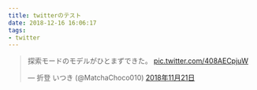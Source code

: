```yaml
---
title: twitterのテスト
date: 2018-12-16 16:06:17
tags:
- twitter
---
```


<blockquote class="twitter-tweet" data-lang="ja"><p lang="ja" dir="ltr">探索モードのモデルがひとまずできた。 <a href="https://t.co/408AECpjuW">pic.twitter.com/408AECpjuW</a></p>&mdash; 折登 いつき (@MatchaChoco010) <a href="https://twitter.com/MatchaChoco010/status/1065213821055193090?ref_src=twsrc%5Etfw">2018年11月21日</a></blockquote>
<script async src="https://platform.twitter.com/widgets.js" charset="utf-8"></script>
